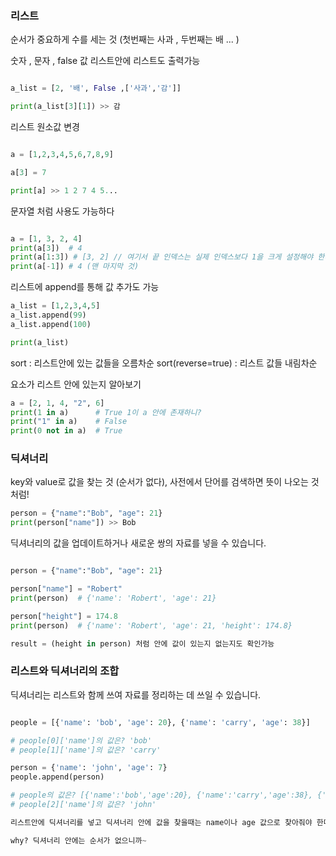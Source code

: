 ### 리스트

순서가 중요하게 수를 세는 것 (첫번째는 사과 , 두번째는 배 ... ) 

숫자 , 문자 , false 값 리스트안에 리스트도 출력가능

```python

a_list = [2, '배', False ,['사과','감']]

print(a_list[3][1]) >> 감

```

리스트 원소값 변경

```python

a = [1,2,3,4,5,6,7,8,9]

a[3] = 7

print[a] >> 1 2 7 4 5...

```

문자열 처럼 사용도 가능하다

```python

a = [1, 3, 2, 4]
print(a[3])  # 4
print(a[1:3]) # [3, 2] // 여기서 끝 인덱스는 실제 인덱스보다 1을 크게 설정해야 한다.
print(a[-1]) # 4 (맨 마지막 것)

```

리스트에 append를 통해 값 추가도 가능

```python
a_list = [1,2,3,4,5]
a_list.append(99)
a_list.append(100)

print(a_list)
```

sort : 리스트안에 있는 값들을 오름차순 
sort(reverse=true) : 리스트 값들 내림차순

요소가 리스트 안에 있는지 알아보기


```python
a = [2, 1, 4, "2", 6]
print(1 in a)      # True 1이 a 안에 존재하니?
print("1" in a)    # False
print(0 not in a)  # True
```

### 딕셔너리

key와 value로 값을 찾는 것 (순서가 없다), 사전에서 단어를 검색하면 뜻이 나오는 것처럼!

```python
person = {"name":"Bob", "age": 21}
print(person["name"]) >> Bob
```

딕셔너리의 값을 업데이트하거나 새로운 쌍의 자료를 넣을 수 있습니다.

```python

person = {"name":"Bob", "age": 21}

person["name"] = "Robert"
print(person)  # {'name': 'Robert', 'age': 21}

person["height"] = 174.8
print(person)  # {'name': 'Robert', 'age': 21, 'height': 174.8}

result = (height in person) 처럼 안에 값이 있는지 없는지도 확인가능
```

### 리스트와 딕셔너리의 조합

딕셔너리는 리스트와 함께 쓰여 자료를 정리하는 데 쓰일 수 있습니다.

```python

people = [{'name': 'bob', 'age': 20}, {'name': 'carry', 'age': 38}]

# people[0]['name']의 값은? 'bob'
# people[1]['name']의 값은? 'carry'

person = {'name': 'john', 'age': 7}
people.append(person)

# people의 값은? [{'name':'bob','age':20}, {'name':'carry','age':38}, {'name':'john','age':7}]
# people[2]['name']의 값은? 'john'

리스트안에 딕셔너리를 넣고 딕셔너리 안에 값을 찾을때는 name이나 age 값으로 찾아줘야 한다 

why? 딕셔너리 안에는 순서가 없으니까~
```



